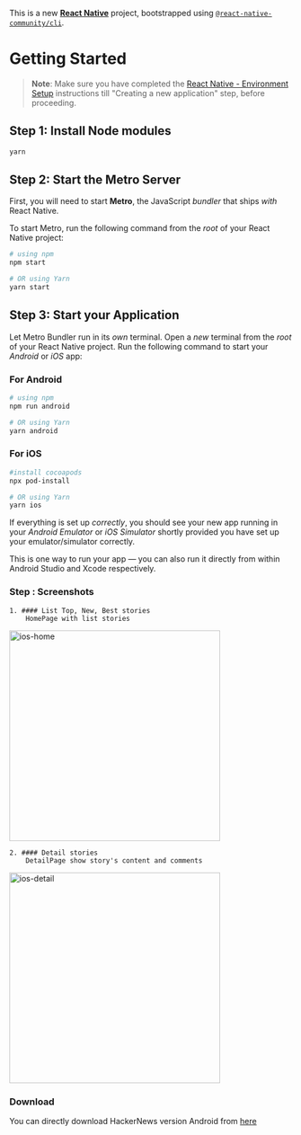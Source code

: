 This is a new [**React Native**](https://reactnative.dev) project, bootstrapped using [`@react-native-community/cli`](https://github.com/react-native-community/cli).

# Getting Started

>**Note**: Make sure you have completed the [React Native - Environment Setup](https://reactnative.dev/docs/environment-setup) instructions till "Creating a new application" step, before proceeding.

## Step 1: Install Node modules

```bash
yarn
```

## Step 2: Start the Metro Server

First, you will need to start **Metro**, the JavaScript _bundler_ that ships _with_ React Native.

To start Metro, run the following command from the _root_ of your React Native project:

```bash
# using npm
npm start

# OR using Yarn
yarn start
```

## Step 3: Start your Application

Let Metro Bundler run in its _own_ terminal. Open a _new_ terminal from the _root_ of your React Native project. Run the following command to start your _Android_ or _iOS_ app:

### For Android

```bash
# using npm
npm run android

# OR using Yarn
yarn android
```

### For iOS

```bash
#install cocoapods
npx pod-install

# OR using Yarn
yarn ios
```

If everything is set up _correctly_, you should see your new app running in your _Android Emulator_ or _iOS Simulator_ shortly provided you have set up your emulator/simulator correctly.

This is one way to run your app — you can also run it directly from within Android Studio and Xcode respectively.

### Step : Screenshots

    1. #### List Top, New, Best stories
        HomePage with list stories
        
<img width="375" alt="ios-home" src="https://github.com/user-attachments/assets/ca495e9f-c42c-402a-af2f-c5f9e7440a01">

    
    2. #### Detail stories
        DetailPage show story's content and comments
        
<img width="375" alt="ios-detail" src="https://github.com/user-attachments/assets/a1c0d4d2-a534-49d1-965d-1fb3b3b1ee48">

   
### Download<a id='download'></a>

You can directly download HackerNews version Android from <a href="https://github.com/buisinam1991/HackerNews/releases/hackernews.apk">here</a>
